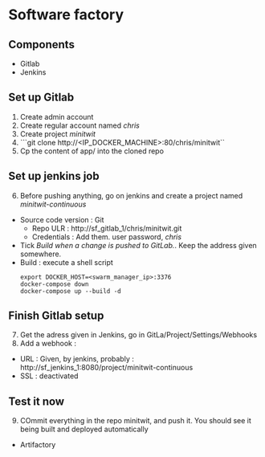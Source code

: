 # Software factory

## Components

* Gitlab
* Jenkins

## Set up Gitlab

1. Create admin account
2. Create regular account named _chris_
3. Create project _minitwit_
4. ```git clone http://<IP_DOCKER_MACHINE>:80/chris/minitwit``
5. Cp the content of app/ into the cloned repo

## Set up jenkins job

6. Before pushing anything, go on jenkins and create a project named _minitwit-continuous_
  * Source code version : Git
    * Repo ULR : http://sf_gitlab_1/chris/minitwit.git
    * Credentials : Add them. user password, _chris_
  * Tick _Build when a change is pushed to GitLab._. Keep the address given somewhere.
  * Build : execute a shell script
    ```
    export DOCKER_HOST=<swarm_manager_ip>:3376
    docker-compose down
    docker-compose up --build -d
    ```

## Finish Gitlab setup

7. Get the adress given in Jenkins, go in GitLa/Project/Settings/Webhooks
8. Add a webhook :
  * URL : Given, by jenkins, probably : http://sf_jenkins_1:8080/project/minitwit-continuous
  * SSL : deactivated

## Test it now

9. COmmit everything in the repo minitwit, and push it. You should see it being built and deployed automatically


* Artifactory
